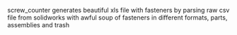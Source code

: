 screw_counter generates beautiful xls file with fasteners by parsing raw csv file from solidworks with awful soup of fasteners in different formats, parts, assemblies and trash
